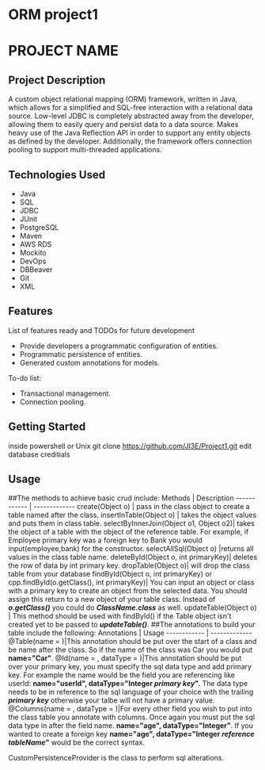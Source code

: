 ﻿# ORM project1
# PROJECT NAME

## Project Description

A custom object relational mapping (ORM) framework, written in Java, which allows for a simplified and SQL-free interaction with a relational data source. Low-level JDBC is completely abstracted away from the developer, allowing them to easily query and persist data to a data source. Makes heavy use of the Java Reflection API in order to support any entity objects as defined by the developer. Additionally, the framework offers connection pooling to support multi-threaded applications.

## Technologies Used

* Java 
* SQL 
* JDBC
* JUnit
* PostgreSQL 
* Maven 
* AWS RDS
* Mockito 
* DevOps
* DBBeaver
* Git
* XML

## Features

List of features ready and TODOs for future development
* Provide developers a programmatic configuration of entities.
* Programmatic persistence of entities.
* Generated custom annotations for models.

To-do list:
* Transactional management.
* Connection pooling.

## Getting Started

   inside powershell or Unix
   git clone https://github.com/Jl3E/Project1.git
   edit database creditials


## Usage

##The methods to achieve basic crud include:
Methods | Description
------------ | -------------
create(Object o) | pass in the class object to create a table named after the class.
insertInTable(Object o) | takes the object values and puts them in class table.
selectByInnerJoin(Object o1, Object o2)| takes the object of a table with the object of the reference table. For example, if Employee primary key was a foreign key to Bank you would input(employee,bank) for the constructor.
selectAllSql(Object o) |returns all values in the class table name.
deleteById(Object o, int primaryKey)| deletes the row of data by int primary key.
dropTable(Object o)| will drop the class table from your database
findById(Object o, int primaryKey) or cpp.findById(o.getClass(), int primaryKey)| You can input an object or class with a primary key to create an object from the selected data. You should assign this return to a new object of your table class. Instead of **_o.getClass()_** you could do **_ClassName.class_** as well.
updateTable(Object o) | This method should be used with findById() if the Table object isn't created yet to be passed to **_updateTable()_**.
##The annotations to build your table include the following:
Annotations | Usage
------------ | -------------
@Table(name = )|This annotation should be put over the start of a class and be name after the class. So if the name of the class was Car you would put **name="Car"**.
@Id(name = , dataType = )|This annotation should be put over your primary key, you must specify the sql data type and add primary key. For example the name would be the field you are referencing like userId: **name="userId", dataType="Integer _primary key_".** The data type needs to be in reference to the sql language of your choice with the trailing **_primary key_** otherwise your talbe will not have a primary value. 
@Columns(name = , dataType = )|For every other field you wish to put into the class table you annotate with columns. Once again you must put the sql data type in after the field name. **name="age", dataType="Integer"**. If you wanted to create a foreign key **name="age", dataType="Integer _reference tableName_"** would be the correct syntax.

CustomPersistenceProvider is the class to perform sql alterations.


